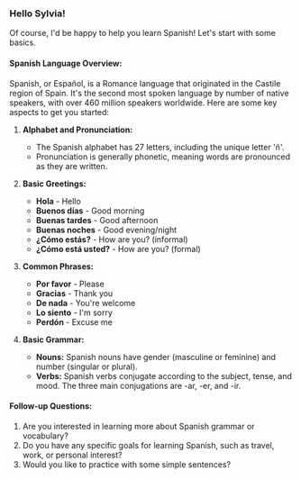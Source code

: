 ### Hello Sylvia!

Of course, I'd be happy to help you learn Spanish! Let's start with some basics.

#### Spanish Language Overview:

Spanish, or Español, is a Romance language that originated in the Castile region of Spain. It's the second most spoken language by number of native speakers, with over 460 million speakers worldwide. Here are some key aspects to get you started:

1. **Alphabet and Pronunciation:**
   - The Spanish alphabet has 27 letters, including the unique letter 'ñ'.
   - Pronunciation is generally phonetic, meaning words are pronounced as they are written.

2. **Basic Greetings:**
   - **Hola** - Hello
   - **Buenos días** - Good morning
   - **Buenas tardes** - Good afternoon
   - **Buenas noches** - Good evening/night
   - **¿Cómo estás?** - How are you? (informal)
   - **¿Cómo está usted?** - How are you? (formal)

3. **Common Phrases:**
   - **Por favor** - Please
   - **Gracias** - Thank you
   - **De nada** - You're welcome
   - **Lo siento** - I'm sorry
   - **Perdón** - Excuse me

4. **Basic Grammar:**
   - **Nouns:** Spanish nouns have gender (masculine or feminine) and number (singular or plural).
   - **Verbs:** Spanish verbs conjugate according to the subject, tense, and mood. The three main conjugations are -ar, -er, and -ir.

#### Follow-up Questions:
1. Are you interested in learning more about Spanish grammar or vocabulary?
2. Do you have any specific goals for learning Spanish, such as travel, work, or personal interest?
3. Would you like to practice with some simple sentences?


